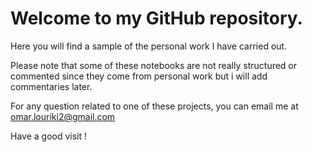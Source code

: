 # Welcome to my GitHub repository.

Here you will find a sample of the personal work I have carried out.

Please note that some of these notebooks are not really structured or commented since they come from personal work but i will add commentaries later.

For any question related to one of these projects, you can email me at omar.louriki2@gmail.com

Have a good visit !
